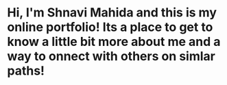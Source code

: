 # Hi, I'm Shnavi Mahida and this is my online portfolio! Its a place to get to know a little bit more about me and a way to onnect with others on simlar paths! 


